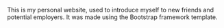 This is my personal website, used to introduce myself to new friends and potential employers.
It was made using the Bootstrap framework template.